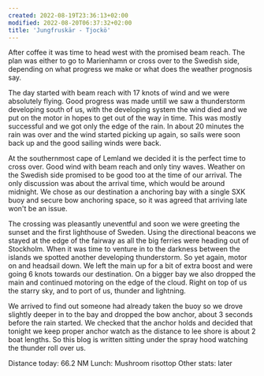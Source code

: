 ```yaml
---
created: 2022-08-19T23:36:13+02:00
modified: 2022-08-20T06:37:32+02:00
title: 'Jungfruskär - Tjockö'
---
```


After coffee it was time to head west with the promised beam reach. The plan was either to go to Marienhamn or cross over to the Swedish side, depending on what progress we make or what does the weather prognosis say. 

The day started with beam reach with 17 knots of wind and we were absolutely flying. Good progress was made untill we saw a thunderstorm developing south of us, with the developing system the wind died and we put on the motor in hopes to get out of the way in time. This was mostly successful and we got only the edge of the rain. In about 20 minutes the rain was over and the wind started picking up again, so sails were soon back up and the good sailing winds were back.

At the southernmost cape of Lemland we decided it is the perfect time to cross over. Good wind with beam reach and only tiny waves. Weather on the Swedish side promised to be good too at the time of our arrival. The only discussion was about the arrival time, which would be around midnight. We chose as our destination a anchoring bay with a single SXK buoy and secure bow anchoring space, so it was agreed that arriving late won't be an issue.

The crossing was pleasantly uneventful and soon we were greeting the sunset and the first lighthouse of Sweden. Using the directional beacons we stayed at the edge of the fairway as all the big ferries were heading out of Stockholm. When it was time to venture in to the darkness between the islands we spotted another developing thunderstorm. So yet again, motor on and headsail down. We left the main up for a bit of extra boost and were going 6 knots towards our destination. On a bigger bay we also dropped the main and continued motoring on the edge of the cloud. Right on top of us the starry sky, and to port of us, thunder and lightning. 

We arrived to find out someone had already taken the buoy so we drove slightly deeper in to the bay and dropped the bow anchor, about 3 seconds before the rain started. We checked that the anchor holds and decided that tonight we keep proper anchor watch as the distance to lee shore is about 2 boat lengths. So this blog is written sitting under the spray hood watching the thunder roll over us.

Distance today: 66.2 NM
Lunch: Mushroom risottop
Other stats: later
